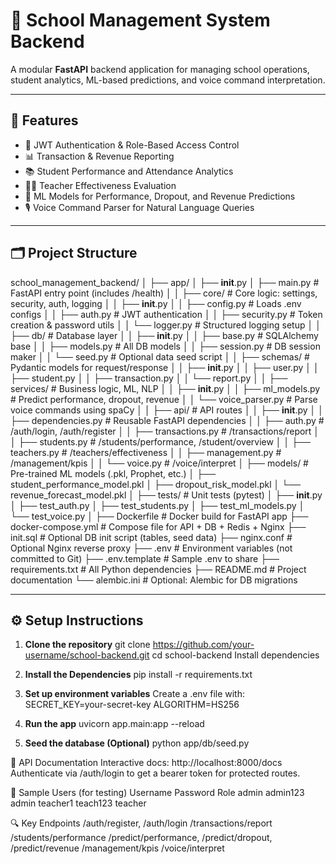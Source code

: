 # 🏫 School Management System Backend

A modular **FastAPI** backend application for managing school operations, student analytics, ML-based predictions, and voice command interpretation.

---

## 🚀 Features

- 🔐 JWT Authentication & Role-Based Access Control
- 📊 Transaction & Revenue Reporting
- 📚 Student Performance and Attendance Analytics
- 👨‍🏫 Teacher Effectiveness Evaluation
- 🤖 ML Models for Performance, Dropout, and Revenue Predictions
- 🎙️ Voice Command Parser for Natural Language Queries

---

## 🗂️ Project Structure

school_management_backend/
│
├── app/
│   ├── __init__.py
│   ├── main.py                       # FastAPI entry point (includes /health)
│
│   ├── core/                         # Core logic: settings, security, auth, logging
│   │   ├── __init__.py
│   │   ├── config.py                 # Loads .env configs
│   │   ├── auth.py                   # JWT authentication
│   │   ├── security.py               # Token creation & password utils
│   │   └── logger.py                 # Structured logging setup
│
│   ├── db/                           # Database layer
│   │   ├── __init__.py
│   │   ├── base.py                   # SQLAlchemy base
│   │   ├── models.py                 # All DB models
│   │   ├── session.py                # DB session maker
│   │   └── seed.py                   # Optional data seed script
│
│   ├── schemas/                      # Pydantic models for request/response
│   │   ├── __init__.py
│   │   ├── user.py
│   │   ├── student.py
│   │   ├── transaction.py
│   │   └── report.py
│
│   ├── services/                     # Business logic, ML, NLP
│   │   ├── __init__.py
│   │   ├── ml_models.py              # Predict performance, dropout, revenue
│   │   └── voice_parser.py           # Parse voice commands using spaCy
│
│   ├── api/                          # API routes
│   │   ├── __init__.py
│   │   ├── dependencies.py           # Reusable FastAPI dependencies
│   │   ├── auth.py                   # /auth/login, /auth/register
│   │   ├── transactions.py           # /transactions/report
│   │   ├── students.py               # /students/performance, /student/overview
│   │   ├── teachers.py               # /teachers/effectiveness
│   │   ├── management.py             # /management/kpis
│   │   └── voice.py                  # /voice/interpret
│
├── models/                           # Pre-trained ML models (.pkl, Prophet, etc.)
│   ├── student_performance_model.pkl
│   ├── dropout_risk_model.pkl
│   └── revenue_forecast_model.pkl
│
├── tests/                            # Unit tests (pytest)
│   ├── __init__.py
│   ├── test_auth.py
│   ├── test_students.py
│   ├── test_ml_models.py
│   └── test_voice.py
│
├── Dockerfile                        # Docker build for FastAPI app
├── docker-compose.yml                # Compose file for API + DB + Redis + Nginx
├── init.sql                          # Optional DB init script (tables, seed data)
├── nginx.conf                        # Optional Nginx reverse proxy
├── .env                              # Environment variables (not committed to Git)
├── .env.template                     # Sample .env to share
├── requirements.txt                  # All Python dependencies
├── README.md                         # Project documentation
└── alembic.ini                       # Optional: Alembic for DB migrations



---

## ⚙️ Setup Instructions

1. **Clone the repository**
git clone https://github.com/your-username/school-backend.git
cd school-backend
Install dependencies

2. **Install the Dependencies**
pip install -r requirements.txt

3. **Set up environment variables**
Create a .env file with:
SECRET_KEY=your-secret-key
ALGORITHM=HS256

4. **Run the app**
uvicorn app.main:app --reload

5. **Seed the database (Optional)**
python app/db/seed.py


📌 API Documentation
Interactive docs: http://localhost:8000/docs
Authenticate via /auth/login to get a bearer token for protected routes.


🔑 Sample Users (for testing)
Username	Password	Role
admin	admin123	admin
teacher1	teach123	teacher


🔍 Key Endpoints
/auth/register, /auth/login
/transactions/report
/students/performance
/predict/performance, /predict/dropout, /predict/revenue
/management/kpis
/voice/interpret
